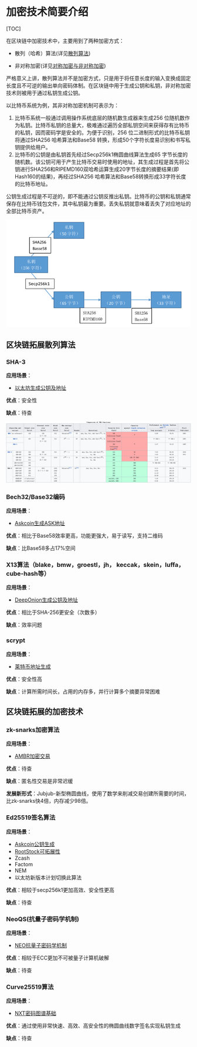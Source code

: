 # 加密技术简要介绍

[TOC]

在区块链中加密技术中，主要用到了两种加密方式：

- 散列（哈希）算法(详见[散列算法](../../基础知识/散列算法.md))

- 非对称加密(详见[对称加密与非对称加密](../../基础知识/对称加密与非对称加密.md))

严格意义上讲，散列算法并不是加密方式，只是用于将任意长度的输入变换成固定长度且不可逆的输出单向密码体制。在区块链中用于生成公钥和私钥，非对称加密技术则被用于通过私钥生成公钥。

以比特币系统为例，其非对称加密机制可表示为：

1. 比特币系统一般通过调用操作系统底层的随机数生成器来生成256 位随机数作为私钥。比特币私钥的总量大，极难通过遍历全部私钥空间来获得存有比特币的私钥，因而密码学是安全的。为便于识别，256 位二进制形式的比特币私钥将通过SHA256 哈希算法和Base58 转换，形成50个字符长度易识别和书写私钥提供给用户。
2. 比特币的公钥是由私钥首先经过Secp256k1椭圆曲线算法生成65 字节长度的随机数。该公钥可用于产生比特币交易时使用的地址，其生成过程是首先将公钥进行SHA256和RIPEMD160双哈希运算生成20字节长度的摘要结果(即Hash160的结果)，再经过SHA256 哈希算法和Base58转换形成33字符长度的比特币地址。

公钥生成过程是不可逆的，即不能通过公钥反推出私钥。比特币的公钥和私钥通常保存在比特币钱包文件，其中私钥最为重要。丢失私钥就意味着丢失了对应地址的全部比特币资产。

![比特币加密过程图](media/加密技术简要介绍-比特币加密过程图.png)

## 区块链拓展散列算法

### SHA-3

**应用场景**：

- [以太坊生成公钥及地址](../../公链/Ethereum/以太坊白皮书.md)

**优点**：安全性

**缺点**：待查

![哈希算法比较](media/加密技术简要介绍-哈希算法比较.png)

### Bech32/Base32编码

**应用场景**：

- [Askcoin生成ASK地址](../../公链/Askcoin/Askcoin白皮书.md)

**优点**：相比于Base58效率更高，功能更强大，易于读写，支持二维码

**缺点**：比Base58多占17%空间

### X13算法（blake，bmw，groestl，jh， keccak，skein，luffa，cube-hash等）

**应用场景**：

- [DeepOnion生成公钥及地址](../../公链/DeepOnion/DeepOnion白皮书.md)

**优点**：相比于SHA-256更安全（次数多）

**缺点**：效率问题

### scrypt

**应用场景**：

- [莱特币地址生成](../../公链/LiteCoin/莱特币白皮书.md)

**优点**：安全性高

**缺点**：计算所需时间长，占用的内存多，并行计算多个摘要异常困难

## 区块链拓展的加密技术

### zk-snarks加密算法

**应用场景**：

- [AMBR加密交易](../../公链/AMBR/AMBR白皮书.md)

**优点**：待查

**缺点**：匿名性交易是非常迟缓

**发展新形式**：Jubjub-新型椭圆曲线，使用了数学来削减交易创建所需要的时间，比zk-snarks快4倍，内存减少98倍。

### Ed25519签名算法

**应用场景**：

- [Askcoin公钥生成](../../公链/Askcoin/Askcoin白皮书.md)
- [RootStock可拓展性](../../公链/RootStock/RootStock白皮书.md)
- Zcash
- Factom
- NEM
- 以太坊新版本计划切换此算法

**优点**：相较于secp256k1更加高效、安全性更高

**缺点**：待查

### NeoQS(抗量子密码学机制)

**应用场景**：

- [NEO抗量子密码学机制](../../公链/NEO/NEO白皮书.md)

**优点**：相较于ECC更加不可被量子计算机破解

**缺点**：待查

### Curve25519算法

**应用场景**：

- [NXT密码图谱基础](../../公链/NXT/NXT白皮书.md)

**优点**：通过使用非常快速、高效、高安全性的椭圆曲线数字签名实现私钥生成

**缺点**：待查

